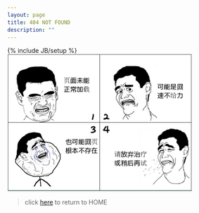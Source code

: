 ```yaml
---
layout: page
title: 404 NOT FOUND
description: ""
---
```

{% include JB/setup %}
![404 not found](/pics/404.jpg)
> click [here](/) to return to HOME
